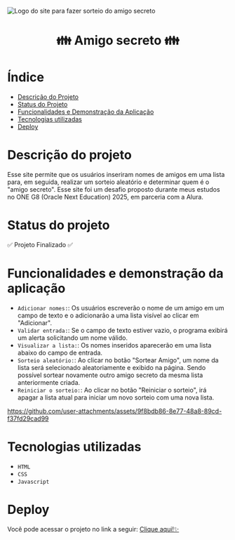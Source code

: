 ![Logo do site para fazer sorteio do amigo secreto](https://github.com/user-attachments/assets/d5cbb654-3252-4d12-b14a-cd9dbda42451)
# <h1 align="center"> :family: Amigo secreto :family: </h1>


# Índice 

* [Descrição do Projeto](#descrição-do-projeto)
* [Status do Projeto](#status-do-projeto)
* [Funcionalidades e Demonstração da Aplicação](#funcionalidades-e-demonstração-da-aplicação)
* [Tecnologias utilizadas](#tecnologias-utilizadas)
* [Deploy](#deploy)

# Descrição do projeto

Esse site permite que os usuários inseriram nomes de amigos em uma lista para, em seguida, realizar um sorteio aleatório e determinar quem é o "amigo secreto". Esse site foi um desafio proposto durante meus estudos no ONE G8 (Oracle Next Education) 2025, em parceria com a Alura.

# Status do projeto

:white_check_mark: Projeto Finalizado :white_check_mark:

# Funcionalidades e demonstração da aplicação

- `Adicionar nomes:`: Os usuários escreverão o nome de um amigo em um campo de texto e o adicionarão a uma lista visível ao clicar em "Adicionar".
- `Validar entrada:`: Se o campo de texto estiver vazio, o programa exibirá um alerta solicitando um nome válido.
- `Visualizar a lista:`: Os nomes inseridos aparecerão em uma lista abaixo do campo de entrada.
- `Sorteio aleatório:`: Ao clicar no botão "Sortear Amigo", um nome da lista será selecionado aleatoriamente e exibido na página. Sendo possível sortear novamente outro amigo secreto da mesma lista anteriormente criada.
- `Reiniciar o sorteio:`: Ao clicar no botão "Reiniciar o sorteio", irá apagar a lista atual para iniciar um novo sorteio com uma nova lista.

https://github.com/user-attachments/assets/9f8bdb86-8e77-48a8-89cd-f37fd29cad99



# Tecnologias utilizadas

* `HTML`
* `CSS`
* `Javascript`

# Deploy

Você pode acessar o projeto no link a seguir: [Clique aqui!✨](https://desafio-amigo-secreto-al-git-d7315e-nathalias-projects-4e8344b6.vercel.app) 
      



  

  
